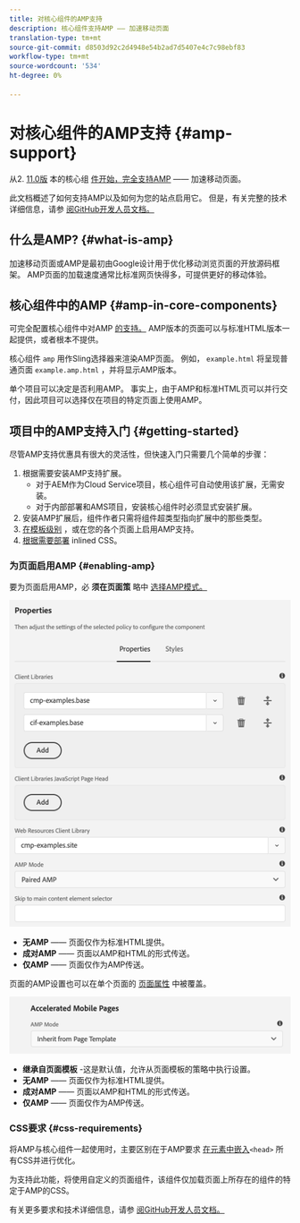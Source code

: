 ```yaml
---
title: 对核心组件的AMP支持
description: 核心组件支持AMP —— 加速移动页面
translation-type: tm+mt
source-git-commit: d8503d92c2d4948e54b2ad7d5407e4c7c98ebf83
workflow-type: tm+mt
source-wordcount: '534'
ht-degree: 0%

---
```



# 对核心组件的AMP支持 {#amp-support}

从2. [11.0版](/help/versions.md) 本的核心组 [件开始，完全支持AMP](https://developers.google.com/amp) —— 加速移动页面。

此文档概述了如何支持AMP以及如何为您的站点启用它。 但是，有关完整的技术详细信息，请参 [阅GitHub开发人员文档。](https://github.com/adobe/aem-core-wcm-components/tree/master/extensions/amp)

## 什么是AMP? {#what-is-amp}

加速移动页面或AMP是最初由Google设计用于优化移动浏览页面的开放源码框架。 AMP页面的加载速度通常比标准网页快得多，可提供更好的移动体验。

## 核心组件中的AMP {#amp-in-core-components}

可完全配置核心组件中对AMP [的支持。](#enabling-amp) AMP版本的页面可以与标准HTML版本一起提供，或者根本不提供。

核心组件 `amp` 用作Sling选择器来渲染AMP页面。 例如， `example.html` 将呈现普通页面 `example.amp.html` ，并将显示AMP版本。

单个项目可以决定是否利用AMP。 事实上，由于AMP和标准HTML页可以并行交付，因此项目可以选择仅在项目的特定页面上使用AMP。

## 项目中的AMP支持入门 {#getting-started}

尽管AMP支持优惠具有很大的灵活性，但快速入门只需要几个简单的步骤：

1. 根据需要安装AMP支持扩展。
   * 对于AEM作为Cloud Service项目，核心组件可自动使用该扩展，无需安装。
   * 对于内部部署和AMS项目，安装核心组件时必须显式安装扩展。
1. 安装AMP扩展后，组件作者只需将组件超类型指向扩展中的那些类型。
1. [在模板级别](#enabling-amp) ，或在您的各个页面上启用AMP支持。
1. [根据需要部署](#css-requirements) inlined CSS。

### 为页面启用AMP {#enabling-amp}

要为页面启用AMP，必 **须在页面策** 略中 [选择AMP模式。](https://docs.adobe.com/content/help/en/experience-manager-65/authoring/siteandpage/templates.html#editingatemplatepagepolicies)

![AMP页策略选项](/help/assets/amp-policy.png)

* **无AMP** —— 页面仅作为标准HTML提供。
* **成对AMP** —— 页面以AMP和HTML的形式传送。
* **仅AMP** —— 页面仅作为AMP传送。

页面的AMP设置也可以在单个页面的 [页面属性](https://docs.adobe.com/content/help/en/experience-manager-65/authoring/authoring/editing-page-properties.html) 中被覆盖。

![AMP页面属性](/help/assets/amp-page-properties.png)

* **继承自页面模板** -这是默认值，允许从页面模板的策略中执行设置。
* **无AMP** —— 页面仅作为标准HTML提供。
* **成对AMP** —— 页面以AMP和HTML的形式传送。
* **仅AMP** —— 页面仅作为AMP传送。

### CSS要求 {#css-requirements}

将AMP与核心组件一起使用时，主要区别在于AMP要求 [在元素中嵌入](including-clientlibs.md#inlining)`<head>` 所有CSS并进行优化。

为支持此功能，将使用自定义的页面组件，该组件仅加载页面上所存在的组件的特定于AMP的CSS。

有关更多要求和技术详细信息，请参 [阅GitHub开发人员文档。](https://github.com/adobe/aem-core-wcm-components/tree/master/extensions/amp)

